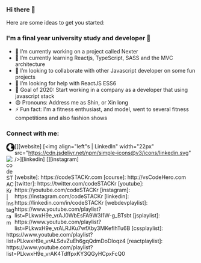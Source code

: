 ### Hi there 👋

Here are some ideas to get you started:

### I'm a final year university study and developer 👋

- 🔭 I’m currently working on a project called Nexter
- 🌱 I’m currently learning Reactjs, TypeScript, SASS and the MVC architecture
- 👯 I’m looking to collaborate with other Javascript developer on some fun projects
- 🤔 I’m looking for help with ReactJS ESS6
- 👔 Goal of 2020: Start working in a company as a developer that using javascript stack
- 😄 Pronouns: Address me as Shin, or Xin long
- ⚡ Fun fact: I'm a fitness enthusiast, and model, went to several fitness competitions and also fashion shows

### Connect with me:

[<img align="left" alt="shin" width="22px" color="#eee" src="https://raw.githubusercontent.com/iconic/open-iconic/master/svg/globe.svg" />][website]
[<img align="left"s | LinkedIn" width="22px" src="https://cdn.jsdelivr.net/npm/simple-icons@v3/icons/linkedin.svg" />][linkedin]
[<img align="left" alt="codeSTACKr | Instagram" width="22px" src="https://cdn.jsdelivr.net/npm/simple-icons@v3/icons/instagram.svg" />][instagram]

<br />
[website]: https://codeSTACKr.com
[course]: http://vsCodeHero.com
[twitter]: https://twitter.com/codeSTACKr
[youtube]: https://youtube.com/codeSTACKr
[instagram]: https://instagram.com/codeSTACKr
[linkedin]: https://linkedin.com/in/codeSTACKr
[webdevplaylist]: https://www.youtube.com/playlist?list=PLkwxH9e_vrAJ0WbEsFA9W3I1W-g_BTsbt
[jsplaylist]: https://www.youtube.com/playlist?list=PLkwxH9e_vrALRJKu7wfXby3MKeflhTu6B
[cssplaylist]: https://www.youtube.com/playlist?list=PLkwxH9e_vrALSdvZuEh6gqQdmDoDIoqz4
[reactplaylist]: https://www.youtube.com/playlist?list=PLkwxH9e_vrAK4TdffpxKY3QGyHCpxFcQ0
